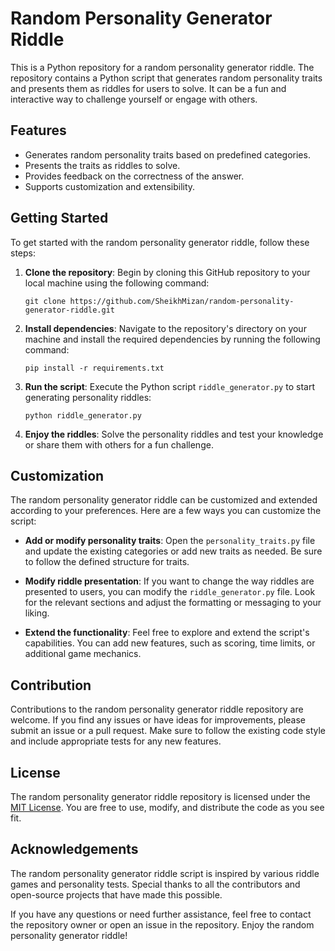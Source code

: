 # Random Personality Generator Riddle

This is a Python repository for a random personality generator riddle. The repository contains a Python script that generates random personality traits and presents them as riddles for users to solve. It can be a fun and interactive way to challenge yourself or engage with others.

## Features

- Generates random personality traits based on predefined categories.
- Presents the traits as riddles to solve.
- Provides feedback on the correctness of the answer.
- Supports customization and extensibility.

## Getting Started

To get started with the random personality generator riddle, follow these steps:

1. **Clone the repository**: Begin by cloning this GitHub repository to your local machine using the following command:
   ```
   git clone https://github.com/SheikhMizan/random-personality-generator-riddle.git
   ```

2. **Install dependencies**: Navigate to the repository's directory on your machine and install the required dependencies by running the following command:
   ```
   pip install -r requirements.txt
   ```

3. **Run the script**: Execute the Python script `riddle_generator.py` to start generating personality riddles:
   ```
   python riddle_generator.py
   ```

4. **Enjoy the riddles**: Solve the personality riddles and test your knowledge or share them with others for a fun challenge.

## Customization

The random personality generator riddle can be customized and extended according to your preferences. Here are a few ways you can customize the script:

- **Add or modify personality traits**: Open the `personality_traits.py` file and update the existing categories or add new traits as needed. Be sure to follow the defined structure for traits.

- **Modify riddle presentation**: If you want to change the way riddles are presented to users, you can modify the `riddle_generator.py` file. Look for the relevant sections and adjust the formatting or messaging to your liking.

- **Extend the functionality**: Feel free to explore and extend the script's capabilities. You can add new features, such as scoring, time limits, or additional game mechanics.

## Contribution

Contributions to the random personality generator riddle repository are welcome. If you find any issues or have ideas for improvements, please submit an issue or a pull request. Make sure to follow the existing code style and include appropriate tests for any new features.

## License

The random personality generator riddle repository is licensed under the [MIT License](LICENSE). You are free to use, modify, and distribute the code as you see fit.

## Acknowledgements

The random personality generator riddle script is inspired by various riddle games and personality tests. Special thanks to all the contributors and open-source projects that have made this possible.

If you have any questions or need further assistance, feel free to contact the repository owner or open an issue in the repository. Enjoy the random personality generator riddle!
